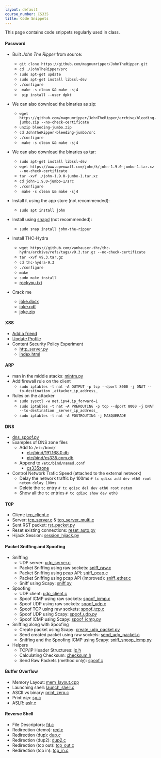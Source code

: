 ```yaml
---
layout: default
course_number: CS335
title: Code Snippets
---
```


This page contains code snippets regularly used in class.

#### Password
- Built _John The Ripper_ from source:
  - ```git clone https://github.com/magnumripper/JohnTheRipper.git```
  - ```cd ./JohnTheRipper/src```
  - ```sudo apt-get update```
  - ```sudo apt-get install libssl-dev```
  - ```./configure```
  - ``` make -s clean && make -sj4```
  - ``` pip install --user dpkt```

- We can also download the binaries as zip:
  - ```wget https://github.com/magnumripper/JohnTheRipper/archive/bleeding-jumbo.zip --no-check-certificate```
  - ```unzip bleeding-jumbo.zip```
  - ```cd JohnTheRipper-bleeding-jumbo/src```
  - ```./configure```
  - ``` make -s clean && make -sj4```

- We can also download the binaries as tar:
  - ```sudo apt-get install libssl-dev```
  - ```wget https://www.openwall.com/john/k/john-1.9.0-jumbo-1.tar.xz --no-check-certificate```
  - ```tar -xvf ./john-1.9.0-jumbo-1.tar.xz```
  - ```cd john-1.9.0-jumbo-1/src```
  - ```./configure```
  - ``` make -s clean && make -sj4```

- Install it using the app store (not recommended):
  - ```sudo apt install john```

- Install using [snapd](https://snapcraft.io/) (not recommended):
  - ```sudo snap install john-the-ripper```

- Install THC-Hydra
  - ```wget https://github.com/vanhauser-thc/thc-hydra/archive/refs/tags/v9.3.tar.gz --no-check-certificate```
  - ```tar -xvf v9.3.tar.gz```
  - ```cd thc-hydra-9.3```
  - ```./configure```
  - ```make```
  - ```sudo make install```
  - [rockyou.txt](pass\rockyou.txt.tar.gz)

- Crack me
  - [joke.docx](pass\joke.docx)
  - [joke.pdf](pass\joke.pdf)
  - [joke.zip](pass\joke.zip)

#### XSS
  - [Add a friend](xss\add_friend.html)
  - [Update Profile](xss\edit_profile.html)
  - Content Security Policy Experiment
    - [http_server.py](csp\http_server.html)
    - [index.html](csp\index.html)


<!--
#### SQL
- [Insert Employees](sql\insert_script.html)

#### CSRF
- [Template](csrf\post.html) for POST attacks
-->

#### ARP
- man in the middle atacks: [mintm.py](arp\mintm.html)
- Add firewall rule on the client
  - ```sudo iptables -t nat -A OUTPUT -p tcp --dport 8000 -j DNAT --to-destination _attacker_ip_address_```
- Rules on the attacker
  - ```sudo sysctl -w net.ipv4.ip_forward=1```
  - ```sudo iptables -t nat -A PREROUTING -p tcp --dport 8000 -j DNAT --to-destination _server_ip_address_```
  - ```sudo iptables -t nat -A POSTROUTING -j MASQUERADE```

#### DNS
- [dns_spoof.py](dns\dns_spoof.html)
- Examples of DNS zone files
  - Add to `/etc/bind/`
    - [etc/bind/191.168.0.db](dns\191.168.0.db)
    - [etc/bind/cs335.com.db](dns\cs335.com.db)
  - Append to `/etc/bind/named.conf`
    - [cs335zone](dns\cs335_zone.html)
- Control Network Trafic Speed (attached to the external network)
  - Delay the network traffic by 100ms ```# tc qdisc add dev eth0 root netem delay 100ms```
  - Delete the ```tc``` entry ```# tc qdisc del dev eth0 root netem```
  -	Show all the ```tc``` entries ```# tc qdisc show dev eth0```


#### TCP
- Client: [tcp_client.c](tcp\tcp_client.c)
- Server: [tcp_server.c](tcp\tcp_server.c) & [tcp_server_multi.c](tcp\tcp_server_multi.c)
- Sent RST packet: [rst_packet.py](tcp\rst_packet.html)
- Reset existing connections: [reset_auto.py](tcp\reset_auto.html)
- Hijack Session: [session_hijack.py](tcp\session_hijack.html)

#### Packet Sniffing and Spoofing
- Sniffing
  - UDP server: [udp_server.c](sniff\udp_server.c)
  - Packet Sniffing using raw sockets: [sniff_raw.c](sniff\sniff_raw.c)
  - Packet Sniffing using pcap API: [sniff_pcap.c](sniff\sniff_pcap.c)
  - Packet Sniffing using pcap API (improved): [sniff_ether.c](sniff\sniff_ether.c)
  - Sniff using Scapy: [sniff.py](sniff\sniff.html)
- Spoofing
  - UDP client: [udp_client.c](sniff\udp_client.c)
  - Spoof ICMP using raw sockets: [spoof_icmp.c](sniff\spoof_icmp.c)
  - Spoof UDP using raw sockets: [spoof_udp.c](sniff\spoof_udp.c)
  - Spoof TCP using raw sockets: [spoof_tcp.c](sniff\spoof_tcp.c)
  - Spoof UDP using Scapy: [spoof_udp.py](sniff\spoof_udp.html)
  - Spoof ICMP using Scapy: [spoof_icmp.py](sniff\spoof_icmp.html)
- Sniffing along with Spoofing
  - Create packet using Scapy: [create_udp_packet.py](sniff\create_udp_packet.html)
  - Send created packet using raw sockets: [send_udp_packet.c](sniff\send_udp_packet.c)
  - Sniffing and the Spoofing ICMP using Scapy: [sniff_snoop_icmp.py](sniff\sniff_snoop_icmp.html)
- Helpers
  - TCP/IP Header Structures: [ip.h](sniff\ip.h)
  - Calculating Checksum: [checksum.h](sniff\checksum.c)
  - Send Raw Packets (method only): [spoof.c](sniff\spoof.c)

#### Buffer Overflow
- Memory Layout: [mem_layout.cpp](buffer_overflow\mem_layout.cpp)
- Launching shell: [launch_shell.c](buffer_overflow\launch_shell.c)
- ASCII vs binary: [print_zero.c](buffer_overflow\print_zero.c)
- Print *esp*: [sp.c](buffer_overflow\sp.c)
- ASLR: [aslr.c](buffer_overflow\aslr.c)

<!--
##
## Shell Shock
- Attack on Set-UID: [vul.c](shell_shock\vul.c)
- Vulnerable Bash program: [variables.c](shell_shock\variables.c)
- Attack on CGI program: [test.cgi](shell_shock\test.cgi)
-->

#### Reverse Shell
- File Descriptors: [fd.c](reverse_shell\fd.c)
- Redirection (demo): [red.c](reverse_shell\red.c)
- Redirection (dup): [dup.c](reverse_shell\dup.c)
- Redirection (dup2): [dup2.c](reverse_shell\dup2.c)
- Redirection (tcp out): [tcp_out.c](reverse_shell\tcp_out.c)
- Redirection (tcp in): [tcp_in.c](reverse_shell\tcp_in.c)
